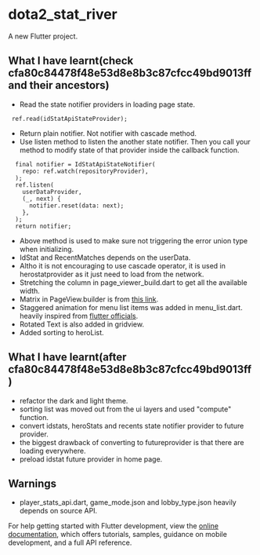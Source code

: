 # dota2_stat_river

A new Flutter project.

## What I have learnt(check cfa80c84478f48e53d8e8b3c87cfcc49bd9013ff and their ancestors)
- Read the state notifier providers in loading page state.
```
 ref.read(idStatApiStateProvider);
 ```
- Return plain notifier. Not notifier with cascade method.
- Use listen method to listen the another state notifier. Then you call your method to modify state of that provider inside the callback function.

```
  final notifier = IdStatApiStateNotifier(
    repo: ref.watch(repositoryProvider),
  );
  ref.listen(
    userDataProvider,
    (_, next) {
      notifier.reset(data: next);
    },
  );
  return notifier;
```
- Above method is used to make sure not triggering the error union type when initializing.
- IdStat and RecentMatches depends on the userData.
- Altho it is not encouraging to use cascade operator, it is used in herostatprovider as it just need to load from the network.
- Stretching the column in page_viewer_build.dart to get all the available width.
- Matrix in PageView.builder is from [this link](https://www.youtube.com/watch?v=U61kyISnPZQ&t=1919s).
- Staggered animation for menu list items was added in menu_list.dart. heavily inspired from [flutter officials](https://docs.flutter.dev/cookbook/effects/staggered-menu-animation).
- Rotated Text is also added in gridview.
- Added sorting to heroList.

## What I have learnt(after cfa80c84478f48e53d8e8b3c87cfcc49bd9013ff)

- refactor the dark and light theme.
- sorting list was moved out from the ui layers and used "compute" function.
- convert idstats, heroStats and recents state notifier provider to future provider.
- the biggest drawback of converting to futureprovider is that there are loading everywhere.
- preload idstat future provider in home page.


## Warnings
- player_stats_api.dart, game_mode.json and lobby_type.json heavily depends on source API.


For help getting started with Flutter development, view the
[online documentation](https://docs.flutter.dev/), which offers tutorials,
samples, guidance on mobile development, and a full API reference.
